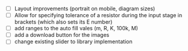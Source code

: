 - [ ] Layout improvements (portrait on mobile, diagram sizes)
- [ ] Allow for specifying tolerance of a resistor during the input stage in brackets (which also sets its E number)
- [ ] add ranges to the auto fill vales (m, R, K, 100k, M) 
- [ ] add a download button for the images
- [ ] change existing slider to library implementation 

